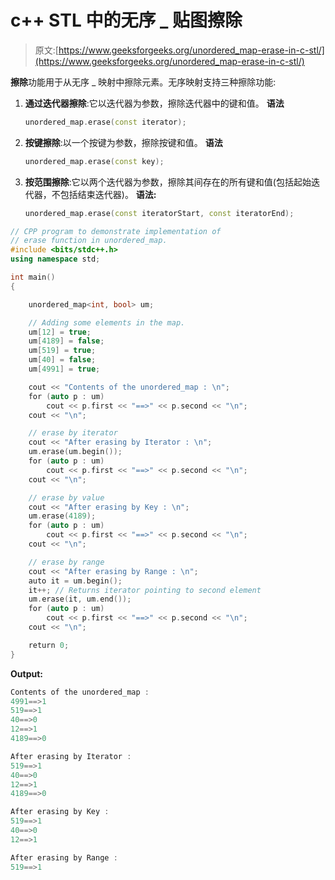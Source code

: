 # c++ STL 中的无序 _ 贴图擦除

> 原文:[https://www.geeksforgeeks.org/unordered_map-erase-in-c-stl/](https://www.geeksforgeeks.org/unordered_map-erase-in-c-stl/)

**擦除**功能用于从无序 _ 映射中擦除元素。无序映射支持三种擦除功能:

1.  **通过迭代器擦除**:它以迭代器为参数，擦除迭代器中的键和值。
    **语法**

    ```cpp
    unordered_map.erase(const iterator);
    ```

2.  **按键擦除**:以一个按键为参数，擦除按键和值。
    **语法**

    ```cpp
    unordered_map.erase(const key);
    ```

3.  **按范围擦除**:它以两个迭代器为参数，擦除其间存在的所有键和值(包括起始迭代器，不包括结束迭代器)。
    **语法:**

    ```cpp
    unordered_map.erase(const iteratorStart, const iteratorEnd);
    ```

```cpp
// CPP program to demonstrate implementation of
// erase function in unordered_map.
#include <bits/stdc++.h>
using namespace std;

int main()
{

    unordered_map<int, bool> um;

    // Adding some elements in the map.
    um[12] = true;
    um[4189] = false;
    um[519] = true;
    um[40] = false;
    um[4991] = true;

    cout << "Contents of the unordered_map : \n";
    for (auto p : um)
        cout << p.first << "==>" << p.second << "\n";
    cout << "\n";

    // erase by iterator
    cout << "After erasing by Iterator : \n";
    um.erase(um.begin());
    for (auto p : um)
        cout << p.first << "==>" << p.second << "\n";
    cout << "\n";

    // erase by value
    cout << "After erasing by Key : \n";
    um.erase(4189);
    for (auto p : um)
        cout << p.first << "==>" << p.second << "\n";
    cout << "\n";

    // erase by range
    cout << "After erasing by Range : \n";
    auto it = um.begin();
    it++; // Returns iterator pointing to second element
    um.erase(it, um.end());
    for (auto p : um)
        cout << p.first << "==>" << p.second << "\n";
    cout << "\n";

    return 0;
}
```

**Output:**

```cpp
Contents of the unordered_map :
4991==>1
519==>1
40==>0
12==>1
4189==>0

After erasing by Iterator :
519==>1
40==>0
12==>1
4189==>0

After erasing by Key :
519==>1
40==>0
12==>1

After erasing by Range :
519==>1

```